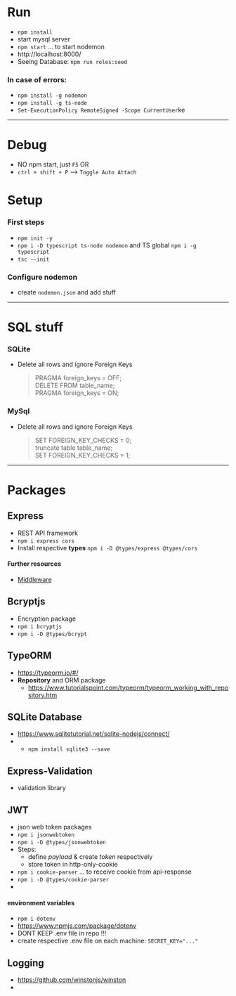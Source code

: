 # Run
-   `npm install`
-   start mysql server
-   `npm start` ... to start nodemon
-   http://localhost:8000/
-   Seeing Database: `npm run roles:seed`

### In case of errors:
- `npm install -g nodemon`
- `npm install -g ts-node`
- `Set-ExecutionPolicy RemoteSigned -Scope CurrentUser`ke



---------------------------------------------------------------------------------------------------
# Debug
-   NO npm start, just `F5`
    OR
- `ctrl + shift + P` --> `Toggle Auto Attach`

# Setup
### First steps
-   `npm init -y`
-   `npm i -D typescript ts-node nodemon` and TS global `npm i -g typescript`
-   `tsc --init`

### Configure nodemon
-   create `nodemon.json` and add stuff



---------------------------------------------------------------------------------------------------
# SQL stuff
### SQLite
- Delete all rows and ignore Foreign Keys
    > PRAGMA foreign_keys = OFF;    
    > DELETE FROM table_name;    
    > PRAGMA foreign_keys = ON;     

### MySql
- Delete all rows and ignore Foreign Keys
    > SET FOREIGN_KEY_CHECKS = 0;    
    > truncate table table_name;     
    > SET FOREIGN_KEY_CHECKS = 1;    




---------------------------------------------------------------------------------------------------
# Packages
## Express
-   REST API framework
-   `npm i express cors`
-   Install respective **types** `npm i -D @types/express @types/cors`

#### Further resources
- [Middleware](https://expressjs.com/en/guide/writing-middleware.html)

## Bcryptjs
-   Encryption package
-   `npm i bcryptjs`
-   `npm i -D @types/bcrypt`

## TypeORM
- https://typeorm.io/#/
-   **Repository** and ORM package
    -   https://www.tutorialspoint.com/typeorm/typeorm_working_with_repository.htm


## SQLite Database
- https://www.sqlitetutorial.net/sqlite-nodejs/connect/
- - `npm install sqlite3 --save`


## Express-Validation
-   validation library

## JWT
-   json web token packages
-   `npm i jsonwebtoken`
-   `npm i -D @types/jsonwebtoken`
-   Steps:
    -   define _payload_ & create _token_ respectively
    -   store token in http-only-cookie
-   `npm i cookie-parser` ... to receive cookie from api-response
-   `npm i -D @types/cookie-parser`
-

#### environment variables
-   `npm i dotenv`
-   https://www.npmjs.com/package/dotenv
-   DONT KEEP .env file in repo !!!
-   create respective .env file on each machine: `SECRET_KEY="..."` 

## Logging
-   https://github.com/winstonjs/winston
-
